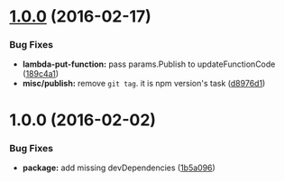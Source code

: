 <a name="1.0.0"></a>
# [1.0.0](https://github.com/ToQoz/lambda-put-function/compare/v0.0.1...v1.0.0) (2016-02-17)


### Bug Fixes

* **lambda-put-function:** pass params.Publish to updateFunctionCode ([189c4a1](https://github.com/ToQoz/lambda-put-function/commit/189c4a1))
* **misc/publish:** remove `git tag`. it is npm version's task ([d8976d1](https://github.com/ToQoz/lambda-put-function/commit/d8976d1))



<a name="1.0.0"></a>
# 1.0.0 (2016-02-02)


### Bug Fixes

* **package:** add missing devDependencies ([1b5a096](https://github.com/ToQoz/lambda-put-function/commit/1b5a096))



